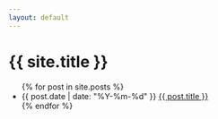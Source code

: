 ```yaml
---
layout: default
---
```


<h1>{{ site.title }}</h1>
<ul>
{% for post in site.posts %}
<li>{{ post.date | date: "%Y-%m-%d" }} <a href="{{ site.baseurl }}{{ post.url }}">{{ post.title }}</a></li>
{% endfor %}
</ul>
